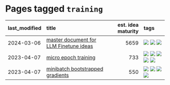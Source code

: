 # Pages tagged `training`

|last_modified|title|est. idea maturity|tags
|:---|:---|---:|:---|
|2024-03-06|[master document for LLM Finetune ideas](../llm_finetunes.md)|5659|[![](https://img.shields.io/badge/tag-experimental-b08442)](../tags/experimental.md) [![](https://img.shields.io/badge/tag-llm-1dc0d1)](../tags/llm.md) [![](https://img.shields.io/badge/tag-training-abf295)](../tags/training.md)|
|2023-04-07|[micro epoch training](../micro-epoch.md)|733|[![](https://img.shields.io/badge/tag-augmentation-d12fe)](../tags/augmentation.md) [![](https://img.shields.io/badge/tag-dataset-1743a)](../tags/dataset.md) [![](https://img.shields.io/badge/tag-heuristics-2db795)](../tags/heuristics.md) [![](https://img.shields.io/badge/tag-tooling-c92725)](../tags/tooling.md) [![](https://img.shields.io/badge/tag-training-abf295)](../tags/training.md)|
|2023-04-07|[minibatch bootstrapped gradients](../minibatch-bootstrapped-gradients.md)|550|[![](https://img.shields.io/badge/tag-experimental-b08442)](../tags/experimental.md) [![](https://img.shields.io/badge/tag-optimization-e6ab9)](../tags/optimization.md) [![](https://img.shields.io/badge/tag-training-abf295)](../tags/training.md) [![](https://img.shields.io/badge/tag-wip-97a75e)](../tags/wip.md)|